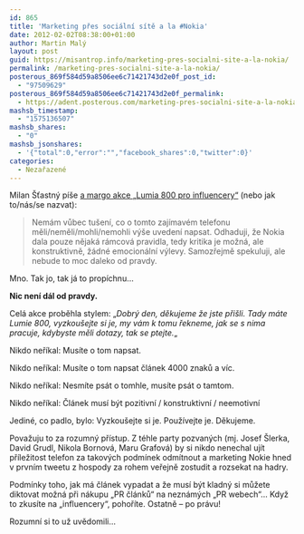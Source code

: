 ```yaml
---
id: 865
title: 'Marketing přes sociální sítě a la #Nokia'
date: 2012-02-02T08:38:00+01:00
author: Martin Malý
layout: post
guid: https://misantrop.info/marketing-pres-socialni-site-a-la-nokia/
permalink: /marketing-pres-socialni-site-a-la-nokia/
posterous_869f584d59a8506ee6c71421743d2e0f_post_id:
  - "97509629"
posterous_869f584d59a8506ee6c71421743d2e0f_permalink:
  - https://adent.posterous.com/marketing-pres-socialni-site-a-la-nokia
mashsb_timestamp:
  - "1575136507"
mashsb_shares:
  - "0"
mashsb_jsonshares:
  - '{"total":0,"error":"","facebook_shares":0,"twitter":0}'
categories:
  - Nezařazené
---
```

Milan &Scaron;ťastn&yacute; p&iacute;&scaron;e [a margo akce &#8222;Lumia 800 pro influencery&#8220;](https://stastny.posterous.com/adent-davidgrudl-tlamiczka-sibiranka-a-nokia) (nebo jak to/n&aacute;s/se nazvat):

<blockquote class="posterous_medium_quote">
  <p>
    Nem&aacute;m vůbec tu&scaron;en&iacute;, co o tomto zaj&iacute;mav&eacute;m telefonu měli/neměli/mohli/nemohli v&yacute;&scaron;e uveden&iacute;&nbsp;napsat. Odhaduji, že Nokia dala pouze nějak&aacute; r&aacute;mcov&aacute; pravidla, tedy kritika je možn&aacute;, ale konstruktivně, ž&aacute;dn&eacute; emocion&aacute;ln&iacute; v&yacute;levy. Samozřejmě spekuluji, ale nebude to moc daleko od pravdy.
  </p>
</blockquote>

Mno. Tak jo, tak j&aacute; to prop&iacute;chnu&#8230;

**Nic nen&iacute; d&aacute;l od pravdy.**

Cel&aacute; akce proběhla stylem: &#8222;_Dobr&yacute; den, děkujeme že jste při&scaron;li. Tady m&aacute;te Lumie 800, vyzkou&scaron;ejte si je, my v&aacute;m k tomu řekneme, jak se s nima pracuje, kdybyste měli dotazy, tak se ptejte._&#8222;

Nikdo neř&iacute;kal: Mus&iacute;te o tom napsat.

Nikdo neř&iacute;kal: Mus&iacute;te o tom napsat čl&aacute;nek 4000 znaků a v&iacute;c.

Nikdo neř&iacute;kal: Nesm&iacute;te ps&aacute;t o tomhle, mus&iacute;te ps&aacute;t o tamtom.

Nikdo neř&iacute;kal: Čl&aacute;nek mus&iacute; b&yacute;t pozitivn&iacute; / konstruktivn&iacute; / neemotivn&iacute;

Jedin&eacute;, co padlo, bylo: Vyzkou&scaron;ejte si je. Použ&iacute;vejte je. Děkujeme.

Považuju to za rozumn&yacute; př&iacute;stup. Z t&eacute;hle party pozvan&yacute;ch (mj. Josef &Scaron;lerka, David Grudl, Nikola Bornov&aacute;, Maru Grafov&aacute;) by si nikdo nenechal uj&iacute;t př&iacute;ležitost telefon za takov&yacute;ch podm&iacute;nek odm&iacute;tnout a marketing Nokie hned v prvn&iacute;m tweetu z hospody za rohem veřejně zostudit a rozsekat na hadry.

Podm&iacute;nky toho, jak m&aacute; čl&aacute;nek vypadat a že mus&iacute; b&yacute;t kladn&yacute; si můžete diktovat možn&aacute; při n&aacute;kupu &#8222;PR čl&aacute;nků&#8220; na nezn&aacute;m&yacute;ch &#8222;PR webech&#8220;&#8230; Když to zkus&iacute;te na &#8222;influencery&#8220;, pohoř&iacute;te. Ostatně &#8211; po pr&aacute;vu!

Rozumn&iacute; si to už uvědomili&#8230;